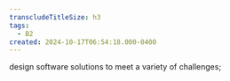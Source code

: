 ```yaml
---
transcludeTitleSize: h3
tags:
  - B2
created: 2024-10-17T06:54:18.000-0400
---
```

design software solutions to meet a variety of challenges;